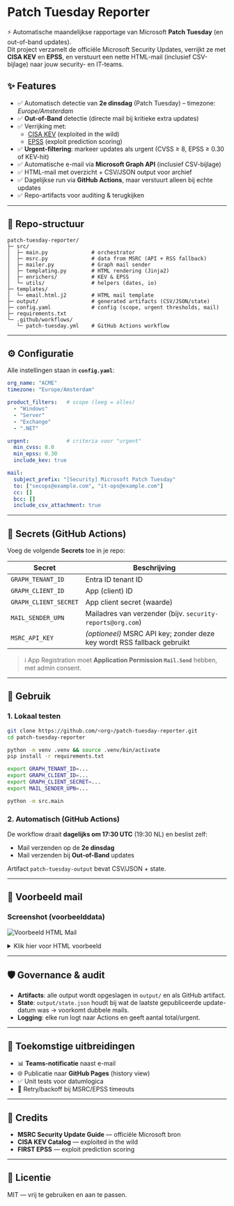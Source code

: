 # Patch Tuesday Reporter

⚡ Automatische maandelijkse rapportage van Microsoft **Patch Tuesday** (en out-of-band updates).  
Dit project verzamelt de officiële Microsoft Security Updates, verrijkt ze met **CISA KEV** en **EPSS**, en verstuurt een nette HTML-mail (inclusief CSV-bijlage) naar jouw security- en IT-teams.

## ✨ Features

- ✅ Automatisch detectie van **2e dinsdag** (Patch Tuesday) – timezone: *Europe/Amsterdam*  
- ✅ **Out-of-Band** detectie (directe mail bij kritieke extra updates)  
- ✅ Verrijking met:
  - [CISA KEV](https://www.cisa.gov/known-exploited-vulnerabilities-catalog) (exploited in the wild)
  - [EPSS](https://www.first.org/epss/) (exploit prediction scoring)  
- ✅ **Urgent-filtering**: markeer updates als urgent (CVSS ≥ 8, EPSS ≥ 0.30 of KEV-hit)  
- ✅ Automatische e-mail via **Microsoft Graph API** (inclusief CSV-bijlage)  
- ✅ HTML-mail met overzicht + CSV/JSON output voor archief  
- ✅ Dagelijkse run via **GitHub Actions**, maar verstuurt alleen bij echte updates  
- ✅ Repo-artifacts voor auditing & terugkijken  

---

## 📂 Repo-structuur

```
patch-tuesday-reporter/
├─ src/
│  ├─ main.py              # orchestrator
│  ├─ msrc.py              # data from MSRC (API + RSS fallback)
│  ├─ mailer.py            # Graph mail sender
│  ├─ templating.py        # HTML rendering (Jinja2)
│  ├─ enrichers/           # KEV & EPSS
│  └─ utils/               # helpers (dates, io)
├─ templates/
│  └─ email.html.j2        # HTML mail template
├─ output/                 # generated artifacts (CSV/JSON/state)
├─ config.yaml             # config (scope, urgent thresholds, mail)
├─ requirements.txt
└─ .github/workflows/
   └─ patch-tuesday.yml    # GitHub Actions workflow
```

---

## ⚙️ Configuratie

Alle instellingen staan in **`config.yaml`**:

```yaml
org_name: "ACME"
timezone: "Europe/Amsterdam"

product_filters:   # scope (leeg = alles)
  - "Windows"
  - "Server"
  - "Exchange"
  - ".NET"

urgent:            # criteria voor "urgent"
  min_cvss: 8.0
  min_epss: 0.30
  include_kev: true

mail:
  subject_prefix: "[Security] Microsoft Patch Tuesday"
  to: ["secops@example.com", "it-ops@example.com"]
  cc: []
  bcc: []
  include_csv_attachment: true
```

---

## 🔑 Secrets (GitHub Actions)

Voeg de volgende **Secrets** toe in je repo:

| Secret | Beschrijving |
|--------|--------------|
| `GRAPH_TENANT_ID` | Entra ID tenant ID |
| `GRAPH_CLIENT_ID` | App (client) ID |
| `GRAPH_CLIENT_SECRET` | App client secret (waarde) |
| `MAIL_SENDER_UPN` | Mailadres van verzender (bijv. `security-reports@org.com`) |
| `MSRC_API_KEY` | *(optioneel)* MSRC API key; zonder deze key wordt RSS fallback gebruikt |

> ℹ️ App Registration moet **Application Permission `Mail.Send`** hebben, met admin consent.

---

## 🚀 Gebruik

### 1. Lokaal testen
```bash
git clone https://github.com/<org>/patch-tuesday-reporter.git
cd patch-tuesday-reporter

python -m venv .venv && source .venv/bin/activate
pip install -r requirements.txt

export GRAPH_TENANT_ID=...
export GRAPH_CLIENT_ID=...
export GRAPH_CLIENT_SECRET=...
export MAIL_SENDER_UPN=...

python -m src.main
```

### 2. Automatisch (GitHub Actions)

De workflow draait **dagelijks om 17:30 UTC** (19:30 NL) en beslist zelf:  
- Mail verzenden op de **2e dinsdag**  
- Mail verzenden bij **Out-of-Band** updates  

Artifact `patch-tuesday-output` bevat CSV/JSON + state.

---

## 📧 Voorbeeld mail

### Screenshot (voorbeelddata)

![Voorbeeld HTML Mail](docs/example-mail.png)

<details>
<summary>Klik hier voor HTML voorbeeld</summary>

```html
<!doctype html>
<html>
<head>
  <meta charset="utf-8"/>
  <title>Patch Tuesday September 2025</title>
  <style>
    body { font-family: system-ui, -apple-system, Segoe UI, Roboto, Arial, sans-serif; padding:20px; }
    .badge { display:inline-block; padding:2px 8px; border-radius:999px; background:#eee; font-size:12px; margin-right:6px; }
    table { border-collapse: collapse; width:100%; margin-top:12px; }
    th, td { border:1px solid #ddd; padding:6px; font-size:14px; }
    th { background:#f6f8fa; text-align:left; }
    .urgent { background:#fff5f5; }
  </style>
</head>
<body>
  <h1>Microsoft Security Updates — September 2025</h1>
  <p>
    <span class="badge">Patch Tuesday</span>
    <span class="badge">ACME</span>
  </p>
  <p>
    Totaal: <b>87</b> updates — Urgent: <b>3</b>
  </p>

  <h2>Urgent Updates</h2>
  <table>
    <thead><tr>
      <th>CVE</th><th>Titel</th><th>Product</th><th>CVSS</th><th>EPSS</th><th>KEV</th><th>Link</th>
    </tr></thead>
    <tbody>
      <tr class="urgent">
        <td>CVE-2025-1234</td><td>Remote Code Execution in Windows</td><td>Windows Server 2022</td><td>9.8</td><td>0.42</td><td>Yes</td>
        <td><a href="#">Update Guide</a></td>
      </tr>
      <tr class="urgent">
        <td>CVE-2025-2345</td><td>Elevation of Privilege in Exchange</td><td>Exchange Server 2019</td><td>8.5</td><td>0.15</td><td>No</td>
        <td><a href="#">Update Guide</a></td>
      </tr>
      <tr class="urgent">
        <td>CVE-2025-3456</td><td>Information Disclosure</td><td>.NET Framework</td><td>7.8</td><td>0.31</td><td>No</td>
        <td><a href="#">Update Guide</a></td>
      </tr>
    </tbody>
  </table>

  <h2>Volledige lijst (subset)</h2>
  <table>
    <thead><tr>
      <th>CVE</th><th>Titel</th><th>Product</th><th>Severity</th><th>CVSS</th><th>EPSS</th><th>KB</th><th>Datum</th><th>Link</th>
    </tr></thead>
    <tbody>
      <tr>
        <td>CVE-2025-1111</td><td>Security Feature Bypass</td><td>Windows 10</td><td>Important</td><td>6.5</td><td>0.05</td><td>KB5031234</td><td>2025-09-09</td><td><a href="#">Update Guide</a></td>
      </tr>
      <tr>
        <td>CVE-2025-2222</td><td>Remote Code Execution</td><td>SharePoint</td><td>Critical</td><td>8.2</td><td>0.27</td><td>KB5035678</td><td>2025-09-09</td><td><a href="#">Update Guide</a></td>
      </tr>
    </tbody>
  </table>
</body>
</html>
```

</details>

---

## 🛡️ Governance & audit

- **Artifacts**: alle output wordt opgeslagen in `output/` en als GitHub artifact.  
- **State**: `output/state.json` houdt bij wat de laatste gepubliceerde update-datum was → voorkomt dubbele mails.  
- **Logging**: elke run logt naar Actions en geeft aantal total/urgent.  

---

## 🔮 Toekomstige uitbreidingen

- 📊 **Teams-notificatie** naast e-mail  
- 🌐 Publicatie naar **GitHub Pages** (history view)  
- ✅ Unit tests voor datumlogica  
- 🔄 Retry/backoff bij MSRC/EPSS timeouts  

---

## 👥 Credits

- **MSRC Security Update Guide** — officiële Microsoft bron  
- **CISA KEV Catalog** — exploited in the wild  
- **FIRST EPSS** — exploit prediction scoring  

---

## 📜 Licentie

MIT — vrij te gebruiken en aan te passen.
